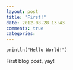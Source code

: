 ```yaml
---
layout: post
title: "First!"
date: 2012-08-28 13:43
comments: true
categories: 
---
```


	println("Hello World!")

First blog post, yay!
